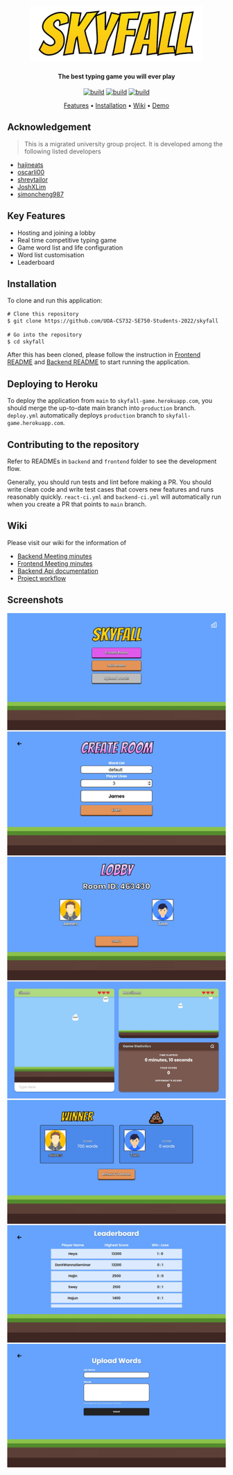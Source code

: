 <h1 align="center">
  <br>
  <img src="./resources/skyfall_logo.svg" alt="skyfall" width="400">
</h1>

<h4 align="center">The best typing game you will ever play</h4>

<p align="center">
  <a href="https://github.com/UOA-CS732-SE750-Students-2022/skyfall/actions/workflows/deploy.yml">
  <img src="https://github.com/UOA-CS732-SE750-Students-2022/skyfall/actions/workflows/deploy.yml/badge.svg" alt="build"></a>
    <a href="https://github.com/UOA-CS732-SE750-Students-2022/skyfall/actions/workflows/backend-ci.yml">
  <img src="https://github.com/UOA-CS732-SE750-Students-2022/skyfall/actions/workflows/backend-ci.yml/badge.svg" alt="build"></a>
      <a href="https://github.com/UOA-CS732-SE750-Students-2022/skyfall/actions/workflows/react-ci.yml">
  <img src="https://github.com/UOA-CS732-SE750-Students-2022/skyfall/actions/workflows/react-ci.yml/badge.svg" alt="build"></a>

</p>

<p align="center">
  <a href="#key-features">Features</a> •
  <a href="#installation">Installation</a> •
  <a href="https://github.com/UOA-CS732-SE750-Students-2022/skyfall/wiki">Wiki</a> •
  <a href="http://skyfall-game.herokuapp.com/">Demo</a>
</p>

## Acknowledgement
> This is a migrated university group project. It is developed among the following listed developers
- [hajineats](https://github.com/hajineats)
- [oscarli00](https://github.com/oscarli00)
- [shreytailor](https://github.com/shreytailor)
- [JoshXLim](https://github.com/JoshXLim)
- [simoncheng987](https://github.com/simoncheng987)

## Key Features

- Hosting and joining a lobby
- Real time competitive typing game
- Game word list and life configuration
- Word list customisation
- Leaderboard

## Installation

To clone and run this application:

```shell
# Clone this repository
$ git clone https://github.com/UOA-CS732-SE750-Students-2022/skyfall

# Go into the repository
$ cd skyfall
```

After this has been cloned, please follow the instruction in [Frontend README](./frontend/README.md)
and [Backend README](./backend/README.md) to start running the application.

## Deploying to Heroku

To deploy the application from `main` to `skyfall-game.herokuapp.com`, you should merge the up-to-date main branch into `production` branch. `deploy.yml` automatically deploys `production` branch to `skyfall-game.herokuapp.com`.

## Contributing to the repository

Refer to READMEs in `backend` and `frontend` folder to see the development flow.

Generally, you should run tests and lint before making a PR. You should write clean code and write test cases that covers new features and runs reasonably quickly. `react-ci.yml` and `backend-ci.yml` will automatically run when you create a PR that points to `main` branch. 

## Wiki

Please visit our wiki for the information of

- [Backend Meeting minutes](https://github.com/UOA-CS732-SE750-Students-2022/skyfall/wiki/Meeting-Minutes-(Backend))
- [Frontend Meeting minutes](https://github.com/UOA-CS732-SE750-Students-2022/skyfall/wiki/Meeting-Minutes-(Frontend))
- [Backend Api documentation](https://github.com/UOA-CS732-SE750-Students-2022/skyfall/wiki/Backend-endpoints)
- [Project workflow](https://github.com/UOA-CS732-SE750-Students-2022/skyfall/wiki/Project-Workflow)

## Screenshots

<img src="./resources/home.JPG"> 
<img src="./resources/create_room.JPG">
<img src="./resources/lobby.JPG">
<img src="./resources/game.JPG">
<img src="./resources/scoreboard.JPG">
<img src="./resources/leaderboard.JPG">
<img src="./resources/wordlist.JPG">

